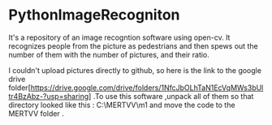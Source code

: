 # PythonImageRecogniton
It's a repository of an image recogntion software using open-cv.
It recognizes people from the picture as pedestrians and then spews out the number of them with the number of pictures, and their ratio.


I couldn't upload pictures directly to  github, so here is the link to the google drive folder[https://drive.google.com/drive/folders/1NfcJbOLhTaN1EcVqMWs3bUltr4BzAbz-?usp=sharing] .To use this software ,unpack all of them  so that directory looked like this : C:\MERTVV\m1  and move the code to the MERTVV folder .
